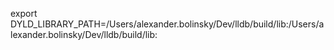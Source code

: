 export DYLD_LIBRARY_PATH=/Users/alexander.bolinsky/Dev/lldb/build/lib:/Users/alexander.bolinsky/Dev/lldb/build/lib:
